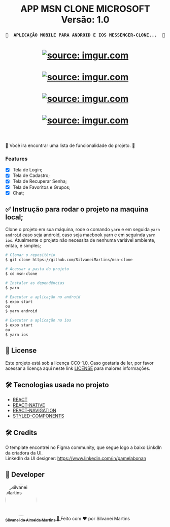 <h1 align="center">
   APP MSN CLONE MICROSOFT
    <br />
   Versão: 1.0
</h1>

<h3 align="center">

	🚧  APLICAÇÃO MOBILE PARA ANDROID E IOS MESSENGER-CLONE...  🚧
</h3>

<h1 align="center">
 	<a href="https://imgur.com/LHR0dBB"><img src="https://i.imgur.com/LHR0dBB.png" title="source: imgur.com" /></a>
	<br />
	<br />
	<a href="https://imgur.com/kVENS6v"><img src="https://i.imgur.com/kVENS6v.png" title="source: imgur.com" /></a>
	<br />
	<br />
	<a href="https://imgur.com/UsWaY7l"><img src="https://i.imgur.com/UsWaY7l.png" title="source: imgur.com" /></a>
	<br />
    <br />
	<a href="https://imgur.com/DUzF409"><img src="https://i.imgur.com/DUzF409.png" title="source: imgur.com" /></a>
	<br />
	<br />
</h1>

🚀 Você ira encontrar uma lista de funcionalidade do projeto. 📄

### Features

-   [X] Tela de Login;
-   [X] Tela de Cadastro;
-   [X] Tela de Recuperar Senha;
-   [X] Tela de Favoritos e Grupos;
-   [X] Chat;

## ✅ Instrução para rodar o projeto na maquina local;

Clone o projeto em sua máquina, rode o comando `yarn` e em seguida `yarn android` caso seja android, caso seja macbook yarn e em seguinda `yarn ios`. Atualmente o projeto não necessita de nenhuma variável ambiente, então, é simples;

```bash
# Clonar o repositório
$ git clone https://github.com/SilvaneiMartins/msn-clone

# Acessar a pasta do projeto
$ cd msn-clone

# Instalar as dependências
$ yarn

# Executar a aplicação no android
$ expo start
ou
$ yarn android

# Executar a aplicação no ios
$ expo start
ou
$ yarn ios
```
## :memo: License

Este projeto está sob a licença CC0-1.0. Caso gostaria de ler, por favor acessar a licença aqui neste link [LICENSE](https://github.com/SilvaneiMartins/msn-clone/blob/master/LICENSE) para maiores informações.

## 🛠 Tecnologias usada no projeto

-   [REACT](https://pt-br.reactjs.org)
-   [REACT-NATIVE](https://reactnative.dev/)
-   [REACT-NAVIGATION](https://reactnavigation.org/)
-   [STYLED-COMPONENTS](https://styled-components.com)

## 🛠 Credits

O template encontrei no Figma community, que segue logo a baixo LinkdIn da criadora da UI.
<br />
LinkedIn da UI designer: https://www.linkedin.com/in/pamelabonan

## 🚀 Developer

<a href="https://github.com/SilvaneiMartins">
    <img
        style="border-radius:50%"
        src="https://github.com/SilvaneiMartins.png"
        width="100px;"
        alt="Silvanei Martins"
    />
    <br />
    <sub>
        <b>Silvanei de Almeida Martins</b>
    </sub>
</a>
     <a href="https://github.com/SilvaneiMartins" title="Silvanei martins" >
    🚀
 </a>
Feito com ❤️ por Silvanei Martins
